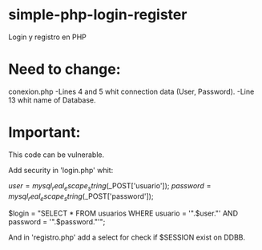 # simple-php-login-register
Login y registro en PHP


# Need to change:

conexion.php
-Lines 4 and 5 whit connection data (User, Password).
-Line 13 whit name of Database.

# Important:

This code can be vulnerable.

Add security in 'login.php' whit:

  $user = mysql_real_escape_string($_POST['usuario']);
  $password = mysql_real_escape_string($_POST['password']);
  
  $login = "SELECT * FROM usuarios WHERE usuario = '".$user."' AND password = '".$password."'";

And in 'registro.php' add a select for check if $SESSION exist on DDBB.
